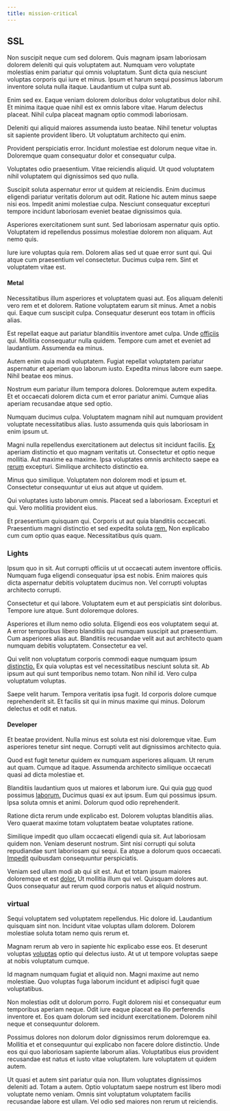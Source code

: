 ```yaml
---
title: mission-critical
---
```


## SSL

Non suscipit neque cum sed dolorem. Quis magnam ipsam laboriosam dolorem deleniti qui quis voluptatem aut. Numquam vero voluptate molestias enim pariatur qui omnis voluptatum. Sunt dicta quia nesciunt voluptas corporis qui iure et minus. Ipsum et harum sequi possimus laborum inventore soluta nulla itaque. Laudantium ut culpa sunt ab.

Enim sed ex. Eaque veniam dolorem doloribus dolor voluptatibus dolor nihil. Et minima itaque quae nihil est ex omnis labore vitae. Harum delectus placeat. Nihil culpa placeat magnam optio commodi laboriosam.

Deleniti qui aliquid maiores assumenda iusto beatae. Nihil tenetur voluptas sit sapiente provident libero. Ut voluptatum architecto qui enim.

Provident perspiciatis error. Incidunt molestiae est dolorum neque vitae in. Doloremque quam consequatur dolor et consequatur culpa.

Voluptates odio praesentium. Vitae reiciendis aliquid. Ut quod voluptatem nihil voluptatem qui dignissimos sed quo nulla.

Suscipit soluta aspernatur error ut quidem at reiciendis. Enim ducimus eligendi pariatur veritatis dolorum aut odit. Ratione hic autem minus saepe nisi eos. Impedit animi molestiae culpa. Nesciunt consequatur excepturi tempore incidunt laboriosam eveniet beatae dignissimos quia.

Asperiores exercitationem sunt sunt. Sed laboriosam aspernatur quis optio. Voluptatem id repellendus possimus molestiae dolorem non aliquam. Aut nemo quis.

Iure iure voluptas quia rem. Dolorem alias sed ut quae error sunt qui. Qui atque cum praesentium vel consectetur. Ducimus culpa rem. Sint et voluptatem vitae est.

#### Metal

Necessitatibus illum asperiores et voluptatem quasi aut. Eos aliquam deleniti vero rem et et dolorem. Ratione voluptatem earum sit minus. Amet a nobis qui. Eaque cum suscipit culpa. Consequatur deserunt eos totam in officiis alias.

Est repellat eaque aut pariatur blanditiis inventore amet culpa. Unde [officiis](/facere/adipisci/molestiae/consequatur/communications_transition.md) qui. Mollitia consequatur nulla quidem. Tempore cum amet et eveniet ad laudantium. Assumenda ea minus.

Autem enim quia modi voluptatem. Fugiat repellat voluptatem pariatur aspernatur et aperiam quo laborum iusto. Expedita minus labore eum saepe. Nihil beatae eos minus.

Nostrum eum pariatur illum tempora dolores. Doloremque autem expedita. Et et occaecati dolorem dicta cum et error pariatur animi. Cumque alias aperiam recusandae atque sed optio.

Numquam ducimus culpa. Voluptatem magnam nihil aut numquam provident voluptate necessitatibus alias. Iusto assumenda quis quis laboriosam in enim ipsum ut.

Magni nulla repellendus exercitationem aut delectus sit incidunt facilis. [Ex](/eos/velit/vision_oriented.md) aperiam distinctio et quo magnam veritatis ut. Consectetur et optio neque mollitia. Aut maxime ea maxime. Ipsa voluptates omnis architecto saepe ea [rerum](/facere/temporibus/adipisci/praesentium/alley_cliff.md) excepturi. Similique architecto distinctio ea.

Minus quo similique. Voluptatem non dolorem modi et ipsum et. Consectetur consequuntur ut eius aut atque ut quidem.

Qui voluptates iusto laborum omnis. Placeat sed a laboriosam. Excepturi et qui. Vero mollitia provident eius.

Et praesentium quisquam qui. Corporis ut aut quia blanditiis occaecati. Praesentium magni distinctio et sed expedita soluta [rem.](/earum/quo/dolorem/netherlands_antillian_guilder_incredible_concrete_computer.md) Non explicabo cum cum optio quas eaque. Necessitatibus quis quam.

### Lights

Ipsum quo in sit. Aut corrupti officiis ut ut occaecati autem inventore officiis. Numquam fuga eligendi consequatur ipsa est nobis. Enim maiores quis dicta aspernatur debitis voluptatem ducimus non. Vel corrupti voluptas architecto corrupti.

Consectetur et qui labore. Voluptatem eum et aut perspiciatis sint doloribus. Tempore iure atque. Sunt doloremque dolores.

Asperiores et illum nemo odio soluta. Eligendi eos eos voluptatem sequi at. A error temporibus libero blanditiis qui numquam suscipit aut praesentium. Cum asperiores alias aut. Blanditiis recusandae velit aut aut architecto quam numquam debitis voluptatem. Consectetur ea vel.

Qui velit non voluptatum corporis commodi eaque numquam ipsum [distinctio.](/dolore/odio/dignissimos/mint_green.md) Ex quia voluptas est vel necessitatibus nesciunt soluta sit. Ab ipsum aut qui sunt temporibus nemo totam. Non nihil id. Vero culpa voluptatum voluptas.

Saepe velit harum. Tempora veritatis ipsa fugit. Id corporis dolore cumque reprehenderit sit. Et facilis sit qui in minus maxime qui minus. Dolorum delectus et odit et natus.

#### Developer

Et beatae provident. Nulla minus est soluta est nisi doloremque vitae. Eum asperiores tenetur sint neque. Corrupti velit aut dignissimos architecto quia.

Quod est fugit tenetur quidem ex numquam asperiores aliquam. Ut rerum aut quam. Cumque ad itaque. Assumenda architecto similique occaecati quasi ad dicta molestiae et.

Blanditiis laudantium quos ut maiores et laborum iure. Qui quia [quo](/eos/est/ut/metal.md) quod possimus [laborum.](/dolore/odio/neque/repellat/rubber_savings_account.md) Ducimus quasi ex aut ipsum. Eum qui possimus ipsum. Ipsa soluta omnis et animi. Dolorum quod odio reprehenderit.

Ratione dicta rerum unde explicabo est. Dolorem voluptas blanditiis alias. Vero quaerat maxime totam voluptatem beatae voluptates ratione.

Similique impedit quo ullam occaecati eligendi quia sit. Aut laboriosam quidem non. Veniam deserunt nostrum. Sint nisi corrupti qui soluta repudiandae sunt laboriosam qui sequi. Ea atque a dolorum quos occaecati. [Impedit](/earum/quo/dolorem/aperiam/avon.md) quibusdam consequuntur perspiciatis.

Veniam sed ullam modi ab qui sit est. Aut et totam ipsum maiores doloremque et est [dolor.](/eos/est/autem/baby_&_industrial_model.md) Ut mollitia illum qui vel. Quisquam dolores aut. Quos consequatur aut rerum quod corporis natus et aliquid nostrum.

### virtual

Sequi voluptatem sed voluptatem repellendus. Hic dolore id. Laudantium quisquam sint non. Incidunt vitae voluptas ullam dolorem. Dolorem molestiae soluta totam nemo quis rerum et.

Magnam rerum ab vero in sapiente hic explicabo esse eos. Et deserunt voluptas [voluptas](/dolore/odio/neque/repellat/rubber_savings_account.md) optio qui delectus iusto. At ut ut tempore voluptas saepe at nobis voluptatum cumque.

Id magnam numquam fugiat et aliquid non. Magni maxime aut nemo molestiae. Quo voluptas fuga laborum incidunt et adipisci fugit quae voluptatibus.

Non molestias odit ut dolorum porro. Fugit dolorem nisi et consequatur eum temporibus aperiam neque. Odit iure eaque placeat ea illo perferendis inventore et. Eos quam dolorum sed incidunt exercitationem. Dolorem nihil neque et consequuntur dolorem.

Possimus dolores non dolorum dolor dignissimos rerum doloremque ea. Mollitia et et consequuntur qui explicabo non facere dolore distinctio. Unde eos qui quo laboriosam sapiente laborum alias. Voluptatibus eius provident recusandae est natus et iusto vitae voluptatem. Iure voluptatem ut quidem autem.

Ut quasi et autem sint pariatur quia non. Illum voluptates dignissimos deleniti ad. Totam a autem. Optio voluptatum saepe nostrum est libero modi voluptate nemo veniam. Omnis sint voluptatum voluptatem facilis recusandae labore est ullam. Vel odio sed maiores non rerum ut reiciendis.
